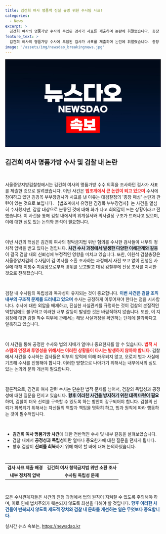 ```yaml
---
title: 김건희 여사 명품백 진실 규명 위한 수사팀 사표!
categories:
  - News
excerpt: >
  김건희 여사의 명품가방 수사에 투입된 검사가 사표를 제출하며 논란에 휘말렸습니다. 총장 패싱 논란 속에서 법조계의 긴장감이 고조되고 있습니다. 과연 이 사건의 배후에는 무엇이 있을까요? 클릭을 통해 진실을 확인해보세요!
feature_text: >
  김건희 여사의 명품가방 수사에 투입된 검사가 사표를 제출하며 논란에 휘말렸습니다. 총장 패싱 논란 속에서 법조계의 긴장감이 고조되고 있습니다. 과연 이 사건의 배후에는 무엇이 있을까요? 클릭을 통해 진실을 확인해보세요!
image: '/assets/img/newsdao_breakingnews.jpg'
---
```


<p><img src="/assets/img/newsdao_breakingnews.jpg" alt="bookingtag 속보" /></p>

<h2 data-ke-size="size26">김건희 여사 명품가방 수사 및 검찰 내 논란</h2>

<p data-ke-size="size16">&nbsp;</p>

<p>서울중앙지방검찰청에서는 김건희 여사의 명품가방 수수 의혹을 조사하던 검사가 사표를 제출한 것으로 알려졌습니다. 이번 사건은 <b><span style="color: #ee2323;">법조계에서 큰 논란이 되고 있으며</span></b> 수사에 참여하고 있던 김경목 부부장검사가 사표를 낸 이유는 대검찰청의 '총장 패싱' 논란과 관련이 있는 것으로 보입니다. 【법조계에서 유명한 김경목 부부장검사】는 사건을 열심히 수사했지만, 감찰 대상으로 분류된 것에 대해 화가 나고 회의감이 드는 상황이라고 전했습니다. 이 사건을 통해 검찰 내에서의 위계질서와 의사결정 구조가 드러나고 있으며, 이에 대한 심도 있는 논의와 분석이 필요합니다.</p>

<p data-ke-size="size16">&nbsp;</p>

<p>이번 사건의 핵심은 김건희 여사의 청탁금지법 위반 혐의를 수사한 검사들이 내부의 정치적 압박을 받고 있다는 점입니다. <b><span style="background-color: #21538527;">사건 수사 과정에서 발생한 다양한 이해관계와 갈등</span></b>이 결국 검찰 내의 신뢰성에 부정적인 영향을 미치고 있습니다. 또한, 이원석 검찰총장은 서울중앙지검의 수사팀이 김 여사를 소환 조사하는 과정에서 사전 보고 없이 진행된 사실에 대해 이창수 지검장으로부터 경위를 보고받고 대검 감찰부에 진상 조사를 지시한 것으로 전해졌습니다.</p>

<p data-ke-size="size16">&nbsp;</p>

<p>검찰 내 수사팀의 독립성과 독자성이 유지되는 것이 중요합니다. <b><span style="color: #1a5490;">이번 사건은 검찰 조직 내부의 구조적 문제를 드러내고 있으며</span></b> 수사는 공정하게 이루어져야 한다는 점을 시사합니다. 수사에 대한 외압을 배제하고, 진실한 사실관계를 규명하는 것이 검찰의 본질적인 역할임에도 불구하고 이러한 내부 갈등이 발생한 것은 바람직하지 않습니다. 또한, 이 지검장에 대한 감찰 착수 여부에 관해서는 해당 사실과정을 확인하는 단계에 불과하다고 일축하고 있습니다.</p>

<p data-ke-size="size16">&nbsp;</p>

<p>이 사건을 통해 공정한 수사와 법의 지배가 얼마나 중요한지를 알 수 있습니다. <b><span style="color: #ee2323;">법적 시스템의 안정과 투명성을 위해서는 이러한 상황들이 다시는 발생하지 않아야 합니다</span></b>. 검찰에서 사건을 수사하는 검사들은 외부의 압력에 의해 좌우되지 않고, 오로지 법과 사실에 기초해 수사를 진행해야 합니다. 이러한 방향으로 나아가기 위해서는 내부에서의 심도 있는 논의와 문화 개선이 필요합니다.</p>

<p data-ke-size="size16">&nbsp;</p>

<p>결론적으로, 김건희 여사 관련 수사는 단순한 법적 문제를 넘어서, 검찰의 독립성과 공정성에 대한 질문을 던지고 있습니다. <b><span style="background-color: #21538527;">향후 이러한 사건을 방지하기 위한 대책 마련이 필요</span></b>하며, 검찰이 더욱 신뢰를 구축할 수 있도록 하는 방안이 강구되어야 합니다. 검찰의 신뢰가 회복되기 위해서는 자신들의 역할과 책임을 명확히 하고, 법과 원칙에 따라 행동하는 것이 필수적입니다. </p>

<p data-ke-size="size16">&nbsp;</p>

<ul>
    <li><b>김건희 여사 명품가방 사건</b>에 대한 전반적인 수사 및 내부 갈등을 살펴보았습니다.</li>
    <li>검찰 내에서 <b>공정성과 독립성</b>이란 얼마나 중요한가에 대한 질문을 던지게 됩니다.</li>
    <li>향후 검찰이 <b>신뢰를 회복</b>하기 위해 해야 할 바에 대해 논의하였습니다.</li>
</ul>

<p data-ke-size="size16">&nbsp;</p>

<table>
    <tr>
        <td style="text-align: center; height: 17px;"><b>검사 사표 제출 배경</b></td>
        <td style="text-align: center; height: 17px;"><b>김건희 여사 청탁금지법 위반 소환 조사</b></td>
    </tr>
    <tr>
        <td style="text-align: center; height: 17px;"><b>내부 정치적 압박</b></td>
        <td style="text-align: center; height: 17px;"><b>수사팀 독립성 문제</b></td>
    </tr>
</table>

<p data-ke-size="size16">&nbsp;</p>

<p>모든 수사관계자들은 사건의 진행 과정에서 법의 원칙이 지켜질 수 있도록 주의해야 하며, 이로 인해 법치주의가 훼손되지 않도록 최선을 다해야 할 것입니다. <b><span style="color: #1a5490;">향후 이러한 사건들이 반복되지 않도록 제도적 장치와 검찰 내 문화를 개선하는 일은 무엇보다 중요합니다.</span></b></p>
실시간 뉴스 속보는, <a href="https://newsdao.kr" rel="dofollow">https://newsdao.kr</a>


